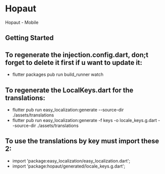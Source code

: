 # Hopaut

Hopaut - Mobile

## Getting Started

## To regenerate the injection.config.dart, don;t forget to delete it first if u want to update it:
- flutter packages pub run build_runner watch

## To regenerate the LocalKeys.dart for the translations:
- flutter pub run easy_localization:generate --source-dir ./assets/translations
- flutter pub run easy_localization:generate -f keys -o locale_keys.g.dart --source-dir ./assets/translations

## To use the translations by key must import these 2:
- import 'package:easy_localization/easy_localization.dart';
- import 'package:hopaut/generated/locale_keys.g.dart';